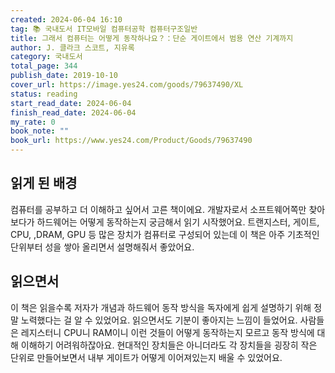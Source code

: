 ```yaml
---
created: 2024-06-04 16:10
tag: 📚 국내도서 IT모바일 컴퓨터공학 컴퓨터구조일반
title: 그래서 컴퓨터는 어떻게 동작하나요？：단순 게이트에서 범용 연산 기계까지
author: J. 클라크 스코트, 지유록
category: 국내도서
total_page: 344
publish_date: 2019-10-10
cover_url: https://image.yes24.com/goods/79637490/XL
status: reading
start_read_date: 2024-06-04
finish_read_date: 2024-06-04
my_rate: 0
book_note: ""
book_url: https://www.yes24.com/Product/Goods/79637490
---
```


## 읽게 된 배경
컴퓨터를 공부하고 더 이해하고 싶어서 고른 책이에요.
개발자로서 소프트웨어쪽만 찾아보다가 하드웨어는 어떻게 동작하는지 궁금해서 읽기 시작했어요.
트랜지스터, 게이트, CPU, ,DRAM, GPU 등 많은 장치가 컴퓨터로 구성되어 있는데 이 책은 아주 기초적인 단위부터 성을 쌓아 올리면서 설명해줘서 좋았어요.

## 읽으면서
이 책은 읽을수록 저자가 개념과 하드웨어 동작 방식을 독자에게 쉽게 설명하기 위해 정말 노력했다는 걸 알 수 있었어요. 읽으면서도 기분이 좋아지는 느낌이 들었어요.
사람들은 레지스터니 CPU니 RAM이니 이런 것들이 어떻게 동작하는지 모르고 동작 방식에 대해 이해하기 어려워하잖아요.
현대적인 장치들은 아니더라도 각 장치들을 굉장히 작은 단위로 만들어보면서 내부 게이트가 어떻게 이어져있는지 배울 수 있었어요.


<!-- ## 다 읽고 나서 -->